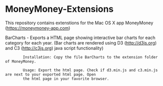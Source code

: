 # MoneyMoney-Extensions
This repository contains extenstions for the Mac OS X app MoneyMoney (https://moneymoney-app.com)


BarCharts - Exports a HTML page showing interactive bar charts for each category for each year.
            (Bar charts are rendered using D3 (http://d3js.org) and C3 (http://c3js.org) java script functionality)

            Installation: Copy the file BarCharts to the extension folder of MoneyMoney.

            Usage: Export the html page. Check if d3.min.js and c3.min.js are next to your exported html page. Open
            the html page in your favorite browser.
